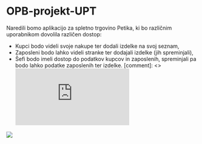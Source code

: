 # OPB-projekt-UPT
Naredili bomo aplikacijo za spletno trgovino Petika, ki bo različnim uporabnikom dovolila različen dostop:
* Kupci bodo videli svoje nakupe ter dodali izdelke na svoj seznam,
* Zaposleni bodo lahko videli stranke ter dodajali izdelke (jih spreminjali),
* Šefi bodo imeli dostop do podatkov kupcov in zaposlenih, spreminjali pa bodo lahko podatke zaposlenih ter izdelke.
[comment]: <> ![OPB_ER_diagram_projekt.pdf](https://github.com/Petja-Murnik/OPB-projekt-UP/files/11148026/OPB_ER_diagram_projekt.pdf)


 

 <image src="OPB_ER_diagram_projekt.pdf"/>